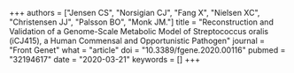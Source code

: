 +++
authors = ["Jensen CS", "Norsigian CJ", "Fang X", "Nielsen XC", "Christensen JJ", "Palsson BO", "Monk JM."]
title = "Reconstruction and Validation of a Genome-Scale Metabolic Model of Streptococcus oralis (iCJ415), a Human Commensal and Opportunistic Pathogen"
journal = "Front Genet"
what = "article"
doi = "10.3389/fgene.2020.00116"
pubmed = "32194617"
date = "2020-03-21"
keywords = []
+++

